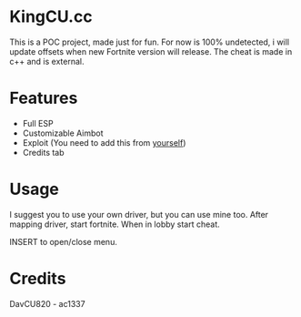 # KingCU.cc

This is a POC project, made just for fun.
For now is 100% undetected, i will update offsets when new Fortnite version will release.
The cheat is made in c++ and is external.

# Features 

- Full ESP
- Customizable Aimbot
- Exploit (You need to add this from [yourself](https://github.com/blindedofficial/Fortnite-Exploits/blob/main/exploits.txt))
- Credits tab

# Usage

I suggest you to use your own driver, but you can use mine too.
After mapping driver, start fortnite. When in lobby start cheat.

INSERT to open/close menu.

# Credits

DavCU820 - ac1337


